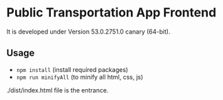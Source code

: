 # Public Transportation App Frontend


It is developed under Version 53.0.2751.0 canary (64-bit).

## Usage

* `npm install` (install required packages)
* `npm run minifyAll` (to minify all html, css, js)

./dist/index.html file is the entrance.
